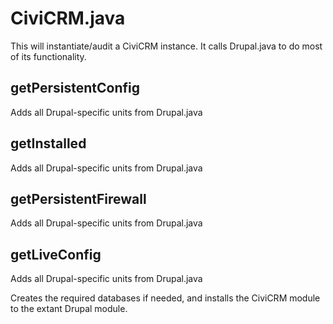 # CiviCRM.java

This will instantiate/audit a CiviCRM instance.  It calls Drupal.java to do most of its functionality.

## getPersistentConfig
Adds all Drupal-specific units from Drupal.java

## getInstalled
Adds all Drupal-specific units from Drupal.java

## getPersistentFirewall
Adds all Drupal-specific units from Drupal.java

## getLiveConfig
Adds all Drupal-specific units from Drupal.java

Creates the required databases if needed, and installs the CiviCRM module to the extant Drupal module.
